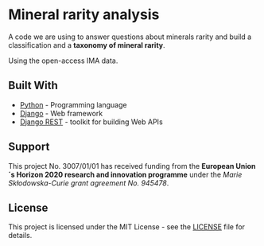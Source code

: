 # Mineral rarity analysis

A code we are using to answer questions about minerals rarity and build a classification and
a **taxonomy of mineral rarity**. 

Using the open-access IMA data.

## Built With

* [Python](https://docs.python.org/3/) - Programming language
* [Django](https://docs.djangoproject.com/) - Web framework
* [Django REST](https://www.django-rest-framework.org/) - toolkit for building Web APIs

## Support

This project No. 3007/01/01 has received funding from the **European Union´s Horizon 2020 research and innovation programme** under the *Marie Skłodowska-Curie grant agreement No. 945478*.


## License

This project is licensed under the MIT License - see the [LICENSE](LICENSE.md) file for details.
